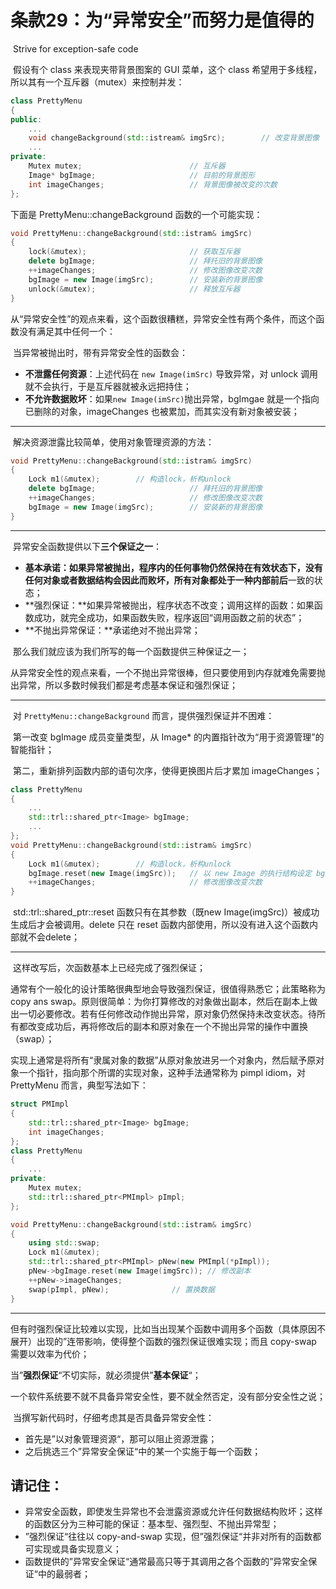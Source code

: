 # 条款29：为“异常安全”而努力是值得的

​		Strive for exception-safe code

​	假设有个 class 来表现夹带背景图案的 GUI 菜单，这个 class 希望用于多线程，所以其有一个互斥器（mutex）来控制并发：

````c++
class PrettyMenu
{
public:
	...
	void changeBackground(std::istream& imgSrc);		// 改变背景图像
	...
private:
	Mutex mutex;						// 互斥器
	Image* bgImage;						// 目前的背景图形
	int imageChanges;					// 背景图像被改变的次数
};
````

下面是 PrettyMenu::changeBackground 函数的一个可能实现：

````c++
void PrettyMenu::changeBackground(std::istram& imgSrc)
{	
	lock(&mutex);						// 获取互斥器
	delete bgImage;						// 拜托旧的背景图像
	++imageChanges;						// 修改图像改变次数
	bgImage = new Image(imgSrc);		// 安装新的背景图像
	unlock(&mutex);						// 释放互斥器
}
````

​	从“异常安全性”的观点来看，这个函数很糟糕，异常安全性有两个条件，而这个函数没有满足其中任何一个：

​	当异常被抛出时，带有异常安全性的函数会：

- **不泄露任何资源**：上述代码在 `new Image(imSrc)` 导致异常，对 unlock 调用就不会执行，于是互斥器就被永远把持住；
- **不允许数据败坏**：如果`new Image(imSrc)`抛出异常，bgImgae 就是一个指向已删除的对象，imageChanges 也被累加，而其实没有新对象被安装；

----

​	解决资源泄露比较简单，使用对象管理资源的方法：

````c++
void PrettyMenu::changeBackground(std::istram& imgSrc)
{
    Lock m1(&mutex);		// 构造lock，析构unlock
    delete bgImage;						// 拜托旧的背景图像
	++imageChanges;						// 修改图像改变次数
	bgImage = new Image(imgSrc);		// 安装新的背景图像
}
````

---

​	异常安全函数提供以下**三个保证之一**：

- **基本承诺：**如果异常被抛出，程序内的任何事物仍然保持在有效状态下，没有任何对象或者数据结构会因此而败坏，所有对象都处于一种**内部前后**一致的状态；
- **强烈保证：**如果异常被抛出，程序状态不改变；调用这样的函数：如果函数成功，就完全成功，如果函数失败，程序返回“调用函数之前的状态”；
- **不抛出异常保证：**承诺绝对不抛出异常；



​	那么我们就应该为我们所写的每一个函数提供三种保证之一；

​	从异常安全性的观点来看，一个不抛出异常很棒，但只要使用到内存就难免需要抛出异常，所以多数时候我们都是考虑基本保证和强烈保证；



---

​	对 `PrettyMenu::changeBackground` 而言，提供强烈保证并不困难：

​	第一改变 bgImage 成员变量类型，从 Image* 的内置指针改为“用于资源管理”的智能指针；

​	第二，重新排列函数内部的语句次序，使得更换图片后才累加 imageChanges；

````c++
class PrettyMenu
{
    ...
    std::trl::shared_ptr<Image> bgImage;
    ...
};
void PrettyMenu::changeBackground(std::istram& imgSrc)
{
    Lock m1(&mutex);		// 构造lock，析构unlock
    bgImage.reset(new Image(imgSrc));	// 以 new Image 的执行结构设定 bgImage内部指针
	++imageChanges;						// 修改图像改变次数
}
````

​	std::trl::shared_ptr::reset 函数只有在其参数（既new Image(imgSrc)）被成功生成后才会被调用。delete 只在 reset 函数内部使用，所以没有进入这个函数内部就不会delete；



---

​	这样改写后，次函数基本上已经完成了强烈保证；

​	通常有个一般化的设计策略很典型地会导致强烈保证，很值得熟悉它；此策略称为 copy ans swap。原则很简单：为你打算修改的对象做出副本，然后在副本上做出一切必要修改。若有任何修改动作抛出异常，原对象仍然保持未改变状态。待所有都改变成功后，再将修改后的副本和原对象在一个不抛出异常的操作中置换（swap）；

​	实现上通常是将所有“隶属对象的数据”从原对象放进另一个对象内，然后赋予原对象一个指针，指向那个所谓的实现对象，这种手法通常称为 pimpl idiom，对 PrettyMenu 而言，典型写法如下：

````c++
struct PMImpl
{
    std::trl::shared_ptr<Image> bgImage;
    int imageChanges;
};
class PrettyMenu
{
    ...
private:
    Mutex mutex;
    std::trl::shared_ptr<PMImpl> pImpl;
};

void PrettyMenu::changeBackground(std::istram& imgSrc)
{
    using std::swap;
    Lock m1(&mutex);
    std::trl::shared_ptr<PMImpl> pNew(new PMImpl(*pImpl));
    pNew->bgImage.reset(new Image(imgSrc));	// 修改副本
    ++pNew->imageChanges;
    swap(pImpl, pNew);				// 置换数据
}
````



----

​	但有时强烈保证比较难以实现，比如当出现某个函数中调用多个函数（具体原因不展开）出现的”连带影响，使得整个函数的强烈保证很难实现；而且 copy-swap 需要以效率为代价；

​	当”**强烈保证**“不切实际，就必须提供”**基本保证**“；

​	一个软件系统要不就不具备异常安全性，要不就全然否定，没有部分安全性之说；

​	当撰写新代码时，仔细考虑其是否具备异常安全性：

- 首先是”以对象管理资源“，那可以阻止资源泄露；
- 之后挑选三个”异常安全保证“中的某一个实施于每一个函数；



## 请记住：

- 异常安全函数，即使发生异常也不会泄露资源或允许任何数据结构败坏；这样的函数区分为三种可能的保证：基本型、强烈型、不抛出异常型；
- ”强烈保证“往往以 copy-and-swap 实现，但”强烈保证“并非对所有的函数都可实现或具备实现意义；
- 函数提供的”异常安全保证“通常最高只等于其调用之各个函数的”异常安全保证“中的最弱者；

​	



